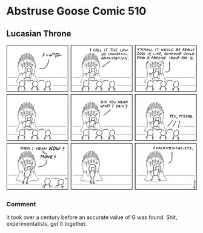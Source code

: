 # Abstruse Goose Comic 510
## Lucasian Throne

![image](game_of_theories.png)
### Comment
It took over a century before an accurate value of G was found.  Shit, experimentalists, get it together.
